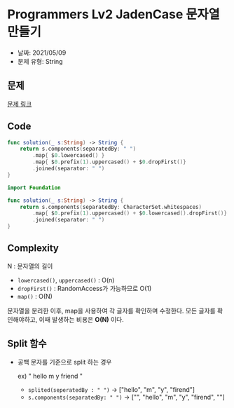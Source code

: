 # Programmers Lv2 JadenCase 문자열 만들기

- 날짜: 2021/05/09
- 문제 유형: String
## 문제
[문제 링크](https://programmers.co.kr/learn/courses/30/lessons/12951)

## Code
```swift
func solution(_ s:String) -> String {
    return s.components(separatedBy: " ")
        .map{ $0.lowercased() }
        .map{ $0.prefix(1).uppercased() + $0.dropFirst()}
        .joined(separator: " ")
}
```
```swift
import Foundation 

func solution(_ s:String) -> String {
    return s.components(separatedBy: CharacterSet.whitespaces)
        .map{ $0.prefix(1).uppercased() + $0.lowercased().dropFirst()}
        .joined(separator: " ")
}
```

## Complexity
N : 문자열의 길이
- `lowercased()`, `uppercased()` : O(n)
- `dropFirst()` : RandomAccess가 가능하므로 O(1)
- `map()` : O(N)

문자열을 분리한 이후, map을 사용하여 각 글자를 확인하며 수정한다.
모든 글자를 확인해야하고, 이때 발생하는 비용은 **O(N)** 이다.

## Split 함수

- 공백 문자를 기준으로 split 하는 경우

    ex) "  hello m y friend "
    - `splited(seperatedBy : " ")` -> ["hello", "m", "y", "firend"]
    - `s.components(separatedBy: " ")` -> ["", "hello", "m", "y", "firend", ""]